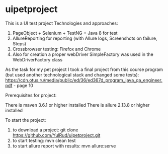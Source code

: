 # uipetproject
This is a UI test project
Technologies and approaches:
1. PageObject + Selenium + TestNG + Java 8 for test
2. AllureReporting for reporting (with Allure logs, Screenshots on failure, Steps)
3. Crossbrowser testing: Firefox and Chrome
4. Also for creation a proper webDriver SimpleFactory was used in the WebDriverFactory class

As the task for my pet project I took a final project from this course program (but used another technological stack and changed some tests): 
https://cdn.otus.ru/media/public/ed/36/ed367d_program_java_qa_engineer.pdf - page 10

Prerequisites for project:

There is maven 3.6.1 or higher installed
There is allure 2.13.8 or higher installed

To start the project:

1. to download a project: git clone https://github.com/YulRud/uipetproject.git
2. to start testing: mvn clean test
3. to start allure report with results: mvn allure:serve
